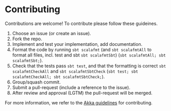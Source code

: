 # Contributing

Contributions are welcome! To contribute please follow these guideines.
  1. Choose an issue (or create an issue).
  2. Fork the repo.
  3. Implement and test your implementation, add documentation.
  4. Format the code by running `sbt scalafmt` (and `sbt scalafmtAll` to format all files, incl. test and sbt `sbt scalafmtSbt`) (`sbt scalafmtAll; sbt scalafmtSbt;`).
  5. Check that the tests pass `sbt test`, and that the formatting is correct `sbt scalafmtCheckAll` and `sbt scalafmtSbtCheck` (`sbt test; sbt scalafmtCheckAll; sbt scalafmtSbtCheck;`).
  6. Group/squash commit.
  7. Submit a pull-request (include a reference to the issue).
  8. After review and approval (LGTM) the pull-request will be merged. 

 For more information, we refer to the [Akka guidelines](https://github.com/akka/akka/blob/main/CONTRIBUTING.md) for contributing.
